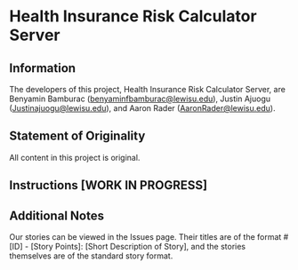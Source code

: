 # Health Insurance Risk Calculator Server
## Information
The developers of this project, Health Insurance Risk Calculator Server, are Benyamin Bamburac (benyaminfbamburac@lewisu.edu), Justin Ajuogu (Justinajuogu@lewisu.edu), and Aaron Rader (AaronRader@lewisu.edu).

## Statement of Originality
All content in this project is original.

## Instructions [WORK IN PROGRESS]

## Additional Notes
Our stories can be viewed in the Issues page. Their titles are of the format #[ID] - [Story Points]: [Short Description of Story], and the stories themselves are of the standard story format.